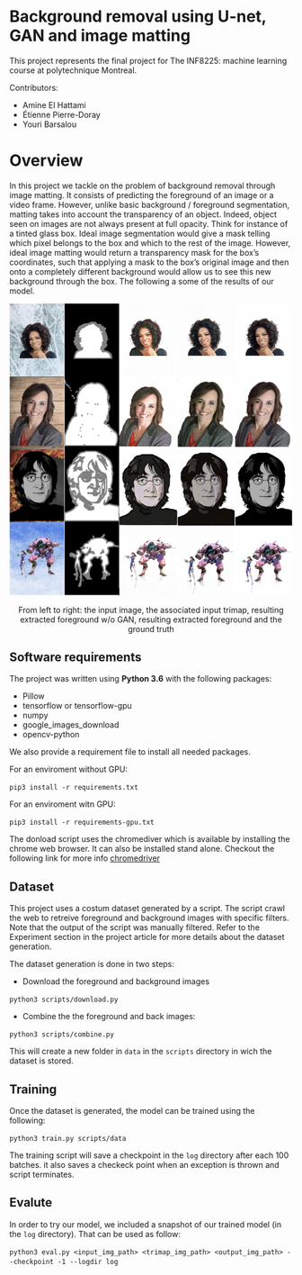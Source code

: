 # Background removal using U-net, GAN and image matting
This project represents the final project for The INF8225: machine learning course at polytechnique Montreal.

Contributors:

- Amine El Hattami
- Étienne Pierre-Doray
- Youri Barsalou

# Overview
In this project we tackle on the problem of background removal through image matting. It consists of predicting the foreground of an image or a video frame. However, unlike basic background / foreground segmentation, matting takes into account the transparency of an object. Indeed, object seen on images are not always present at full opacity. Think for instance of a tinted glass box. Ideal image segmentation would give a mask telling which pixel belongs to the box and which to the rest of the image. However, ideal image matting would return a transparency mask for the box’s coordinates, such that applying a mask to the box’s original image and then onto a completely different background would allow us to see this new background through the box. The following a some of the results of our model.


![images/result.png](images/result.png)

<center>From left to right:  the input image, the associated input trimap, resulting extracted foreground w/o GAN, resulting extracted foreground and the ground truth</center>

## Software requirements

The project was written using **Python 3.6** with the following packages:

- Pillow
- tensorflow or tensorflow-gpu 
- numpy
- google\_images\_download
- opencv-python

We also provide a requirement file to install all needed packages.

For an enviroment without GPU:

`pip3 install -r requirements.txt`

For an enviroment witn GPU:

`pip3 install -r requirements-gpu.txt`

The donload script uses the chromediver which is available by installing the chrome web browser. It can also be installed stand alone. Checkout the following link for more info [chromedriver](https://sites.google.com/a/chromium.org/chromedriver/)

## Dataset

This project uses a costum dataset generated by a script. The script crawl the web to retreive foreground and background images with specific filters. Note that the output of the script was manually filtered. Refer to the Experiment section in the project article for more details about the dataset generation.

The dataset generation is done in two steps:

- Download the foreground and background images 

 `python3 scripts/download.py`

- Combine the the foreground and back images:
 
 `python3 scripts/combine.py`

This will create a new folder in `data` in the `scripts` directory in wich the dataset is stored.

## Training

Once the dataset is generated, the model can be trained using the following:

`python3 train.py scripts/data`

The training script will save a checkpoint in the `log` directory after each 100 batches. it also saves a checkeck point when an exception is thrown and script terminates.

## Evalute
In order to try our model, we included a snapshot of our trained model (in the `log` directory). That can be used as follow:

`python3 eval.py <input_img_path> <trimap_img_path> <output_img_path> --checkpoint -1 --logdir log`
